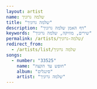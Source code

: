 ```yaml
---
layout: artist
name: שלמה גרוניך
title: "שלמה גרוניך"
description: "דף האמן שלמה גרוניך"
keywords: "שירים, מוזיקה, שלמה גרוניך"
permalink: /artists/שלמה-גרוניך/
redirect_from:
  - /artists/list/שלמה גרוניך
songs:
  - number: "33525"
    name: "חופש עד הקצה"
    album: "סינגלים"
    artist: "שלמה גרוניך"
---
```

